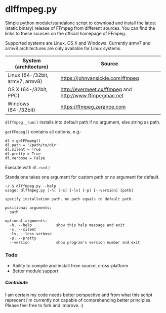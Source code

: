 # dlffmpeg.py #

Simple python module/standalone script to download and install the latest (static binary) release of FFmpeg from different sources. You can find the links to these sources on the official homepage of FFmpeg.

Supported systems are Linux, OS X and Windows.
Currently armv7 and armv8 architectures are only available for Linux systems.


System (architecture)             | Source
----------------------------------|-------------------------------------------------------
Linux   (64-/32bit, armv7, armv8) | https://johnvansickle.com/ffmpeg
OS X    (64-/32bit, PPC)          | http://evermeet.cx/ffmpeg and http://www.ffmpegmac.net
Windows (64-/32bit)               | https://ffmpeg.zeranoe.com



`dlffmpeg._run()` installs into default path if no argument, else string as path.


`getFFmpeg()` contains all options, e.g.:

    dl = getFFmpeg()
    dl.path = '/path/to/dir'
    dl.silent = True
    dl.pretty = True
    dl.verbose = False

Execute with `dl.run()`

Standalone takes one argument for custom path or no argument for default.

    ~/ $ dlffmpeg.py --help
    usage: dlffmpeg.py [-h] [-s] [-lv] [-p] [--version] [path]
    
    specify installation path. no path equals to default path.
    
    positional arguments:
      path
    
    optional arguments:
      -h, --help           show this help message and exit
      -s, --silent
      -lv, --less-verbose
      -p, --pretty
      --version            show program's version number and exit

### Todo ###
+ Ability to compile and install from source, cross-platform
+ Better module support


##### Contribute #####
I am certain my code needs better perspective and from what this script reprecent i'm currently not capable of comprehending better principles.
Please feel free to fork and improve. :)